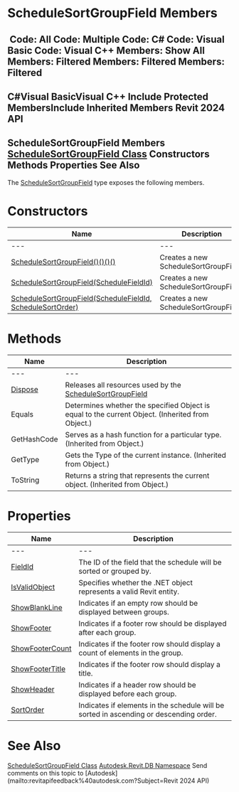 # ScheduleSortGroupField Members

﻿
 Code: All Code: Multiple Code: C# Code: Visual Basic Code: Visual C++  Members: Show All Members: Filtered Members: Filtered Members: Filtered   
---  
C#Visual BasicVisual C++
Include Protected MembersInclude Inherited Members
Revit 2024 API  
---  
ScheduleSortGroupField Members  
[ScheduleSortGroupField Class](526680eb-ea68-35a7-b0c5-d63459fac04d.md "ScheduleSortGroupField Class") Constructors Methods Properties See Also  
---  
The [ScheduleSortGroupField](526680eb-ea68-35a7-b0c5-d63459fac04d.md "ScheduleSortGroupField Class") type exposes the following members.
# Constructors
| Name | Description |
| --- | --- |
| --- | --- | --- |
| [ScheduleSortGroupField()()()()](4a67eab6-6833-15df-89aa-a727605d2306.md "ScheduleSortGroupField Constructor") | Creates a new ScheduleSortGroupField. |
| [ScheduleSortGroupField(ScheduleFieldId)](e9d75d26-71e7-08d6-2fec-a8a906a8ac13.md "ScheduleSortGroupField Constructor \(ScheduleFieldId\)") | Creates a new ScheduleSortGroupField. |
| [ScheduleSortGroupField(ScheduleFieldId, ScheduleSortOrder)](2b5860f6-1c26-a27d-ed4c-208c4d6512cc.md "ScheduleSortGroupField Constructor \(ScheduleFieldId, ScheduleSortOrder\)") | Creates a new ScheduleSortGroupField. |

# Methods
| Name | Description |
| --- | --- |
| --- | --- | --- |
| [Dispose](d9428323-2de7-59dd-ba60-4352addceec3.md "Dispose Method") | Releases all resources used by the [ScheduleSortGroupField](526680eb-ea68-35a7-b0c5-d63459fac04d.md "ScheduleSortGroupField Class") |
| Equals | Determines whether the specified Object is equal to the current Object. (Inherited from Object.) |
| GetHashCode | Serves as a hash function for a particular type.  (Inherited from Object.) |
| GetType | Gets the Type of the current instance. (Inherited from Object.) |
| ToString | Returns a string that represents the current object. (Inherited from Object.) |

# Properties
| Name | Description |
| --- | --- |
| --- | --- | --- |
| [FieldId](3ba02d83-443a-2e7f-fa12-6ce9f30e531a.md "FieldId Property") | The ID of the field that the schedule will be sorted or grouped by. |
| [IsValidObject](66050268-51de-8064-22ef-a095f7abf5ca.md "IsValidObject Property") | Specifies whether the .NET object represents a valid Revit entity. |
| [ShowBlankLine](64375117-ccd3-133a-e260-2d98cf34be06.md "ShowBlankLine Property") | Indicates if an empty row should be displayed between groups. |
| [ShowFooter](53ee5050-034f-a9bc-d641-120618212714.md "ShowFooter Property") | Indicates if a footer row should be displayed after each group. |
| [ShowFooterCount](1ddd65b4-729d-d8d5-6667-aec627e3e3e4.md "ShowFooterCount Property") | Indicates if the footer row should display a count of elements in the group. |
| [ShowFooterTitle](92f06ca6-e6a9-9cf6-d08c-2d6583db1283.md "ShowFooterTitle Property") | Indicates if the footer row should display a title. |
| [ShowHeader](4cdb95c4-7e2e-c76b-d2df-b7aeedcfe3ef.md "ShowHeader Property") | Indicates if a header row should be displayed before each group. |
| [SortOrder](16b75765-c3e7-1920-3270-0a9b63579357.md "SortOrder Property") | Indicates if elements in the schedule will be sorted in ascending or descending order. |

# See Also
[ScheduleSortGroupField Class](526680eb-ea68-35a7-b0c5-d63459fac04d.md "ScheduleSortGroupField Class")
[Autodesk.Revit.DB Namespace](87546ba7-461b-c646-cbb1-2cb8f5bff8b2.md "Autodesk.Revit.DB Namespace")
Send comments on this topic to [Autodesk](mailto:revitapifeedback%40autodesk.com?Subject=Revit 2024 API)